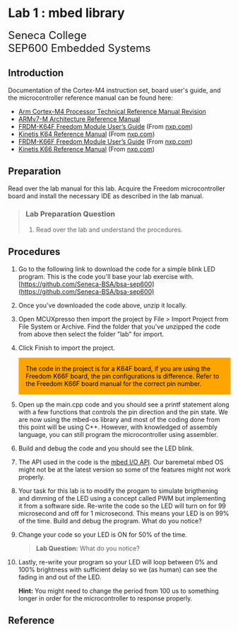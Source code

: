 # Lab 1 : mbed library

<font size="5">
Seneca College</br>
SEP600 Embedded Systems
</font>

## Introduction

Documentation of the Cortex-M4 instruction set, board user's guide, and the microcontroller reference manual can be found here:

- [Arm Cortex-M4 Processor Technical Reference Manual Revision](https://developer.arm.com/documentation/100166/0001)
- [ARMv7-M Architecture Reference Manual](https://developer.arm.com/documentation/ddi0403/latest/)
- [FRDM-K64F Freedom Module User’s Guide](FRDMK64FUG.pdf) (From [nxp.com](https://www.nxp.com/webapp/Download?colCode=FRDMK64FUG))
- [Kinetis K64 Reference Manual](K64P144M120SF5RM.pdf) (From [nxp.com](https://www.nxp.com/webapp/Download?colCode=K64P144M120SF5RM))
- [FRDM-K66F Freedom Module User’s Guide](FRDMK66FUG.pdf) (From [nxp.com](https://www.nxp.com/webapp/Download?colCode=FRDMK66FUG))
- [Kinetis K66 Reference Manual](K66P144M180SF5RMV2.pdf) (From [nxp.com](https://www.nxp.com/webapp/Download?colCode=K66P144M180SF5RMV2))

## Preparation

Read over the lab manual for this lab. Acquire the Freedom microcontroller board and install the necessary IDE as described in the lab manual.

> ### Lab Preparation Question
> 1. Read over the lab and understand the procedures.

## Procedures

1. Go to the following link to download the code for a simple blink LED program. This is the code you'll base your lab exercise with. [https://github.com/Seneca-BSA/bsa-sep600](https://github.com/Seneca-BSA/bsa-sep600)
1. Once you've downloaded the code above, unzip it locally.
1. Open MCUXpresso then import the project by File > Import Project from File System or Archive. Find the folder that you've unzipped the code from above then select the folder "lab" for import.
1. Click Finish to import the project.
    <div style="padding: 15px; border: 1px solid orange; background-color: orange; color: black;">
    The code in the project is for a K64F board, if you are using the Freedom K66F board, the pin configurations is difference. Refer to the Freedom K66F board manual for the correct pin number.
    </div>
1. Open up the main.cpp code and you should see a printf statement along with a few functions that controls the pin direction and the pin state. We are now using the mbed-os library and most of the coding done from this point will be using C++. However, with knowledged of assembly language, you can still program the microcontroller using assembler.
1. Build and debug the code and you should see the LED blink.
1. The API used in the code is the [mbed I/O API](https://os.mbed.com/docs/mbed-os/v6.16/apis/i-o-apis.html). Our baremetal mbed OS might not be at the latest version so some of the features might not work properly.
1. Your task for this lab is to modify the progam to simulate brigthening and dimming of the LED using a concept called PWM but implementing it from a software side. Re-write the code so the LED will turn on for 99 microsecond and off for 1 microsecond. This means your LED is on 99% of the time. Build and debug the program. What do you notice?
1. Change your code so your LED is ON for 50% of the time.
    > **Lab Question:** What do you notice?
1. Lastly, re-write your program so your LED will loop between 0% and 100% brightness with sufficient delay so we (as human) can see the fading in and out of the LED.
    
    **Hint:** You might need to change the period from 100 us to something longer in order for the microcontroller to response properly.

## Reference